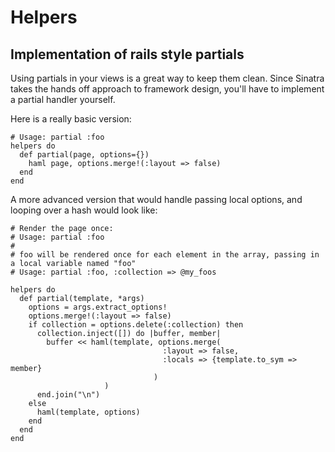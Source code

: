 Helpers
=======

Implementation of rails style partials
--------------------------------------

Using partials in your views is a great way to keep them clean.  Since Sinatra takes the hands off approach to framework
design, you'll have to implement a partial handler yourself.  

Here is a really basic version:

    # Usage: partial :foo
    helpers do
      def partial(page, options={})
        haml page, options.merge!(:layout => false)
      end
    end

A more advanced version that would handle passing local options, and looping over a hash would look like:

    # Render the page once:
    # Usage: partial :foo
    # 
    # foo will be rendered once for each element in the array, passing in a local variable named "foo"
    # Usage: partial :foo, :collection => @my_foos    

    helpers do
      def partial(template, *args)
        options = args.extract_options!
        options.merge!(:layout => false)
        if collection = options.delete(:collection) then
          collection.inject([]) do |buffer, member|
            buffer << haml(template, options.merge(
                                      :layout => false, 
                                      :locals => {template.to_sym => member}
                                    )
                         )
          end.join("\n")
        else
          haml(template, options)
        end
      end
    end
